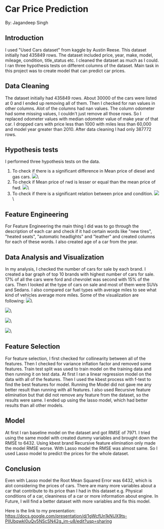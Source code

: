 # Car Price Prediction
By: Jagandeep Singh

## Introduction
I used "Used Cars dataset" from kaggle by Austin Reese. This dataset initially
had 435849 rows. The dataset included price, year, make, model, mileage, condition,
title_status etc. I cleaned the dataset as much as I could. I ran three hypothesis
tests on different columns of the dataset. Main task in this project was to create
model that can predict car prices.

## Data Cleaning
The dataset initially had 435849 rows. About 30000 of the cars were listed at 0 and I
ended up removing all of them. Then I checked for nan values in other columns. Alot
of the columns had nan values. The column odometer had some missing values, I couldn't
just remove all those rows. So I replaced odometer values with median odometer value of
make year of that car. I dropped cars with price less than 1000 with miles less than 60,000
 and model year greater than 2010. After data cleaning I had only 387772 rows.

## Hypothesis tests
I performed three hypothesis tests on the data.
1. To check if there is a significant difference in  Mean price of diesel and gas cars.
![](images/gas_diesel.png)\
2. To check if Mean price of rwd is lesser or equal than the mean price of fwd.
![](images/rwd_fwd.png)\
3. To check if there is a significant relation between price and condition.
![](images/avg_price_condition.png)\

## Feature Engineering
For Feature Engineering the main thing I did was to go through the description of
each car and check if it had certain words like "new tires", "heated seats",
"automatic headlights" and "leather" and created columns for each of these words.
I also created age of a car from the year.

## Data Analysis and Visualization
In my analysis, I checked the number of cars for sale by each brand. I created a
bar graph of top 10 brands with highest number of cars for sale. 17% of all the cars
were ford and chevrolet was second with 15% of the cars. Then I looked at the type of cars
on sale and most of them were SUVs and Sedans. I also compared car fuel types with average miles
to see what kind of vehicles average more miles. Some of the visualization are following:
![](images/price_dist.png)\\

![](images/top_brand.png)\\

![](images/cars_type.png)\\

![](images/by_condition.png)\\


## Feature Selection
For feature selection, I first checked for collinearity between all of the features.
Then I checked for variance inflation factor and removed some features. Train test split
was used to train model on the training data and then running it on test data. At first
I ran a linear regression model on the data with all of the features. Then I used the
kbest process with f-test to find the best features for model. Running the Model
did not gave me any better result than running with all features. I also used
Recursive feature elimination but that did not remove any feature from the dataset, so
the results were same. I ended up using the lasso model, which had better results than
all other models.

## Model
At first I ran baseline model on the dataset and got RMSE of 7971. I tried using the
same model with created dummy variables and brought down the RMSE to 6432. Using kbest brand
Recursive feature elimination only made the model RMSE worse. With Lasso model
the RMSE was almost same. So I used Lasso model to predict the prices for the whole
dataset.  

## Conclusion  
Even with Lasso model the Root Mean Squared Error was 6432, which is alot considering
the prices of cars. There are many more variables about a car that contribute to its price
than I had in this dataset e.g. Physical conditions of a car, cleaniness of a car or more
information about engine. In Future, I will find a better dataset with more variables and
fix this model.

Here is the link to my presentation:\
https://docs.google.com/presentation/d/1gWcfUn1kNUX9ts-PIlUbqwkl0uQv5NScSN42g_im-u8/edit?usp=sharing

